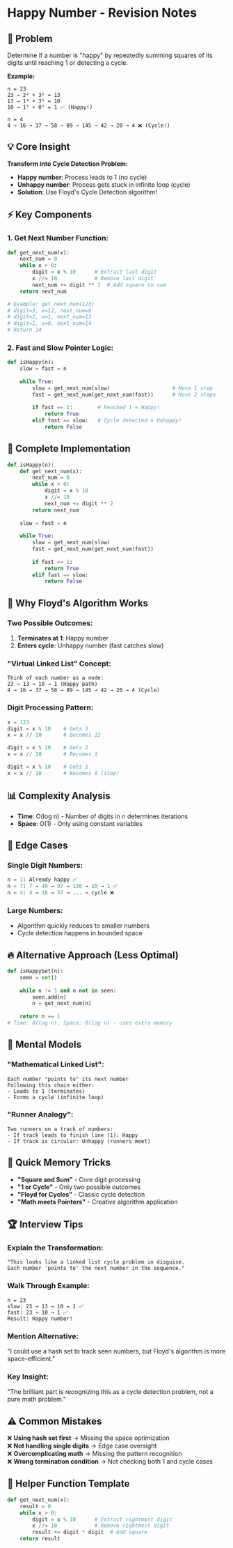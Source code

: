 # Happy Number - Revision Notes

## 🎯 Problem
Determine if a number is "happy" by repeatedly summing squares of its digits until reaching 1 or detecting a cycle.

**Example:**
```
n = 23
23 → 2² + 3² = 13
13 → 1² + 3² = 10  
10 → 1² + 0² = 1 ✅ (Happy!)

n = 4  
4 → 16 → 37 → 58 → 89 → 145 → 42 → 20 → 4 ❌ (Cycle!)
```

## 💡 Core Insight
**Transform into Cycle Detection Problem:**
- **Happy number**: Process leads to 1 (no cycle)
- **Unhappy number**: Process gets stuck in infinite loop (cycle)
- **Solution**: Use Floyd's Cycle Detection algorithm!

## ⚡ Key Components

### **1. Get Next Number Function:**
```python
def get_next_num(x):
    next_num = 0
    while x > 0:
        digit = x % 10      # Extract last digit
        x //= 10            # Remove last digit  
        next_num += digit ** 2  # Add square to sum
    return next_num

# Example: get_next_num(123)
# digit=3, x=12, next_num=9
# digit=2, x=1, next_num=13  
# digit=1, x=0, next_num=14
# Return 14
```

### **2. Fast and Slow Pointer Logic:**
```python
def isHappy(n):
    slow = fast = n
    
    while True:
        slow = get_next_num(slow)                    # Move 1 step
        fast = get_next_num(get_next_num(fast))      # Move 2 steps
        
        if fast == 1:        # Reached 1 = Happy!
            return True
        elif fast == slow:   # Cycle detected = Unhappy!
            return False
```

## 📝 Complete Implementation
```python
def isHappy(n):
    def get_next_num(x):
        next_num = 0
        while x > 0:
            digit = x % 10
            x //= 10
            next_num += digit ** 2
        return next_num
    
    slow = fast = n
    
    while True:
        slow = get_next_num(slow)
        fast = get_next_num(get_next_num(fast))
        
        if fast == 1:
            return True
        elif fast == slow:
            return False
```

## 🔑 Why Floyd's Algorithm Works

### **Two Possible Outcomes:**
1. **Terminates at 1**: Happy number
2. **Enters cycle**: Unhappy number (fast catches slow)

### **"Virtual Linked List" Concept:**
```
Think of each number as a node:
23 → 13 → 10 → 1 (Happy path)
4 → 16 → 37 → 58 → 89 → 145 → 42 → 20 → 4 (Cycle)
```

### **Digit Processing Pattern:**
```python
x = 123
digit = x % 10    # Gets 3
x = x // 10       # Becomes 12

digit = x % 10    # Gets 2  
x = x // 10       # Becomes 1

digit = x % 10    # Gets 1
x = x // 10       # Becomes 0 (stop)
```

## 📊 Complexity Analysis
- **Time**: O(log n) - Number of digits in n determines iterations
- **Space**: O(1) - Only using constant variables

## 🚨 Edge Cases

### **Single Digit Numbers:**
```python
n = 1: Already happy ✅
n = 7: 7 → 49 → 97 → 130 → 10 → 1 ✅  
n = 4: 4 → 16 → 37 → ... → cycle ❌
```

### **Large Numbers:**
- Algorithm quickly reduces to smaller numbers
- Cycle detection happens in bounded space

## 🔥 Alternative Approach (Less Optimal)
```python
def isHappySet(n):
    seen = set()
    
    while n != 1 and n not in seen:
        seen.add(n)
        n = get_next_num(n)
    
    return n == 1
# Time: O(log n), Space: O(log n) - uses extra memory
```

## 💭 Mental Models

### **"Mathematical Linked List":**
```
Each number "points to" its next number
Following this chain either:
- Leads to 1 (terminates)  
- Forms a cycle (infinite loop)
```

### **"Runner Analogy":**
```
Two runners on a track of numbers:
- If track leads to finish line (1): Happy
- If track is circular: Unhappy (runners meet)
```

## 🎪 Quick Memory Tricks
- **"Square and Sum"** - Core digit processing
- **"1 or Cycle"** - Only two possible outcomes
- **"Floyd for Cycles"** - Classic cycle detection
- **"Math meets Pointers"** - Creative algorithm application

## 🏆 Interview Tips

### **Explain the Transformation:**
```
"This looks like a linked list cycle problem in disguise.
Each number 'points to' the next number in the sequence."
```

### **Walk Through Example:**
```
n = 23
slow: 23 → 13 → 10 → 1 ✅
fast: 23 → 10 → 1 ✅
Result: Happy number!
```

### **Mention Alternative:**
"I could use a hash set to track seen numbers, but Floyd's algorithm is more space-efficient."

### **Key Insight:**
"The brilliant part is recognizing this as a cycle detection problem, not a pure math problem."

## ⚠️ Common Mistakes
❌ **Using hash set first** → Missing the space optimization  
❌ **Not handling single digits** → Edge case oversight  
❌ **Overcomplicating math** → Missing the pattern recognition  
❌ **Wrong termination condition** → Not checking both 1 and cycle cases

## 🔧 Helper Function Template
```python
def get_next_num(x):
    result = 0
    while x > 0:
        digit = x % 10      # Extract rightmost digit
        x //= 10            # Remove rightmost digit
        result += digit * digit  # Add square
    return result
```
